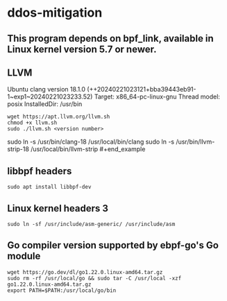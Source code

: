 # ddos-mitigation
## This program depends on bpf_link, available in Linux kernel version 5.7 or newer.

## LLVM 
Ubuntu clang version 18.1.0 (++20240221023121+bba39443eb91-1~exp1~20240221023233.52)
Target: x86_64-pc-linux-gnu
Thread model: posix
InstalledDir: /usr/bin
```
wget https://apt.llvm.org/llvm.sh
chmod +x llvm.sh
sudo ./llvm.sh <version number>
```

sudo ln -s /usr/bin/clang-18 /usr/local/bin/clang
sudo ln -s /usr/bin/llvm-strip-18 /usr/local/bin/llvm-strip
#+end_example

## libbpf headers 
```
sudo apt install libbpf-dev
```

## Linux kernel headers 3
```
sudo ln -sf /usr/include/asm-generic/ /usr/include/asm
```

## Go compiler version supported by ebpf-go's Go module
```
wget https://go.dev/dl/go1.22.0.linux-amd64.tar.gz
sudo rm -rf /usr/local/go && sudo tar -C /usr/local -xzf go1.22.0.linux-amd64.tar.gz
export PATH=$PATH:/usr/local/go/bin
```
